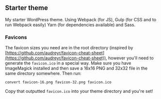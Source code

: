 ## Starter theme

My starter WordPress theme. Using Webpack (for JS), Gulp (for CSS and to run Webpack easily) Yarn (for dependencies available) and Sass.

### Favicons

The favicon sizes you need are in the root directory (inspired by [https://github.com/audreyr/favicon-cheat-sheet](https://github.com/audreyr/favicon-cheat-sheet)), however you'll need to generate the `favicon.ico` in a special way. Make sure you have ImageMagick installed and then save a 16x16 PNG and 32x32 file in the same directory somewhere. Then run:

`convert favicon-16.png favicon-32.png favicon.ico`

Copy that outputted `favicon.ico` into your theme directory and you're set!
